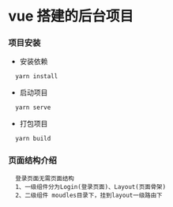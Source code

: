 # vue 搭建的后台项目

### 项目安装
  * 安装依赖
  ```javascript
    yarn install
  ```

  * 启动项目
  ```javascript
    yarn serve
  ```

  * 打包项目
  ```javascript
    yarn build
  ```

### 页面结构介绍
```
  登录页面无需页面结构
  1、一级组件分为Login(登录页面)、Layout(页面骨架)
  2、二级组件 moudles目录下，挂到layout一级路由下
```